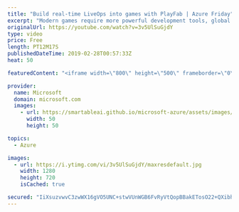 ```yaml
---
title: "Build real-time LiveOps into games with PlayFab | Azure Friday"
excerpt: "Modern games require more powerful development tools, global and flexible multiplayer support, and new revenue models. PlayFab is a complete back-end platform for live games and a powerful way for independent studios to get started. Boost revenue, engagement, and retention—while cutting costs—with game"
originalUrl: https://youtube.com/watch?v=3v5UlSuGjdY
type: video
price: Free
length: PT12M17S
publishedDateTime: 2019-02-28T00:57:33Z
heat: 50

featuredContent: "<iframe width=\"800\" height=\"500\" frameborder=\"0\" src=\"https://www.youtube.com/embed/3v5UlSuGjdY\" allow=\"accelerometer; autoplay; encrypted-media; gyroscope; picture-in-picture\" allowfullscreen></iframe>"

provider:
  name: Microsoft
  domain: microsoft.com
  images:
    - url: https://smartableai.github.io/microsoft-azure/assets/images/organizations/microsoft.com-50x50.jpg
      width: 50
      height: 50

topics:
  - Azure

images:
  - url: https://i.ytimg.com/vi/3v5UlSuGjdY/maxresdefault.jpg
    width: 1280
    height: 720
    isCached: true

secured: "IiXsuzvwvC3zwWX16gVO5UNC+stwVUnWGB6FvRyVtQopBBakETosO22+QXibhtBiLGIKItTnSHGdtBJACC2NfAjzSBQjJYOw9vU3DUU3l2TJjN/wjqoMqe0x5LAj3fSZiYumotxAuun3A3FBdJ0fArkLmMfejvFUV+bFnLZ2s6joMCH4A1epWoK1zJnHaUiYlxbyT4asodnH3SiWemSj7FqE3355yQI53k5j7qOXjMRJ4ngAgFIey8ltfZb3yw0/aSPhdeeE1JcESTgvhjlU7/H7S0ZCbes/Qj9773dp81o69xPm68ffpBmNugv48MQhgvHAQyZGE0sE+CtxCYSLzKFmlkbZQR5yx8B2J5n+wbqYAKjp88RTdcWGQU3/EMTOyzZtts4Y1gkXBpsvJKv3vLFa9XOpv+5suyHnG28HgVY=;E2v17EhdktAJN9xMh1PKEQ=="
---
```


